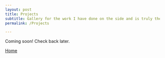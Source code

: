 ```yaml
---
layout: post
title: Projects
subtitle: Gallery for the work I have done on the side and is truly the essence of my portfolio.
permalink: /Projects

---
```


Coming soon! Check back later.

[Home][site-home]


[site-home]: {{site.url}}{{site.baseurl}}

